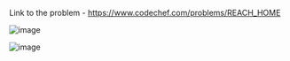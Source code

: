 Link to the problem - https://www.codechef.com/problems/REACH_HOME


![image](https://user-images.githubusercontent.com/57552973/236248028-dadc0387-8322-4d79-908a-db6400d1eca1.png)



![image](https://user-images.githubusercontent.com/57552973/236248095-ef8b4365-9321-4258-949b-0bb7d30a11ec.png)
